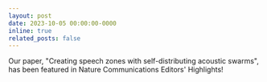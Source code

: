 ```yaml
---
layout: post
date: 2023-10-05 00:00:00-0000
inline: true
related_posts: false
---
```


Our paper, "Creating speech zones with self-distributing acoustic swarms", has been featured in Nature Communications Editors' Highlights!
